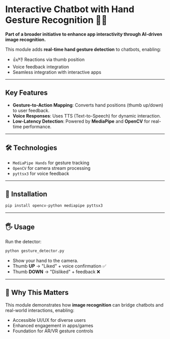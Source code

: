 
# Interactive Chatbot with Hand Gesture Recognition 🤖👋  

**Part of a broader initiative to enhance app interactivity through AI-driven image recognition.**  

This module adds **real-time hand gesture detection** to chatbots, enabling:  
- 👍/👎 Reactions via thumb position  
- Voice feedback integration  
- Seamless integration with interactive apps  

---

##  Key Features  
- **Gesture-to-Action Mapping**: Converts hand positions (thumb up/down) to user feedback.  
- **Voice Responses**: Uses TTS (Text-to-Speech) for dynamic interaction.  
- **Low-Latency Detection**: Powered by **MediaPipe** and **OpenCV** for real-time performance.  

---

## 🛠️ Technologies  
- `MediaPipe Hands` for gesture tracking  
- `OpenCV` for camera stream processing  
- `pyttsx3` for voice feedback  

---

## 🚀 Installation  
```bash  
pip install opencv-python mediapipe pyttsx3  
```  

---

## 🖐️ Usage  
Run the detector:  
```bash  
python gesture_detector.py  
```  
- Show your hand to the camera.  
- Thumb **UP** → "Liked" + voice confirmation ✅  
- Thumb **DOWN** → "Disliked" + feedback ❌  

---

## 🌟 Why This Matters  
This module demonstrates how **image recognition** can bridge chatbots and real-world interactions, enabling:  
- Accessible UI/UX for diverse users  
- Enhanced engagement in apps/games  
- Foundation for AR/VR gesture controls 
